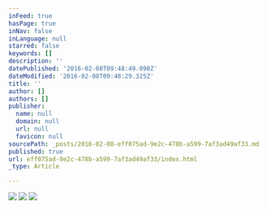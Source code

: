 ```yaml
---
inFeed: true
hasPage: true
inNav: false
inLanguage: null
starred: false
keywords: []
description: ''
datePublished: '2016-02-08T09:48:49.098Z'
dateModified: '2016-02-08T09:48:29.325Z'
title: ''
author: []
authors: []
publisher:
  name: null
  domain: null
  url: null
  favicon: null
sourcePath: _posts/2016-02-08-eff075ad-9e2c-478b-a599-7af3ad49af33.md
published: true
url: eff075ad-9e2c-478b-a599-7af3ad49af33/index.html
_type: Article

---
```

![](https://the-grid-user-content.s3-us-west-2.amazonaws.com/11c0f706-9ebb-4080-bac6-cd45334802da.jpg)
![](https://the-grid-user-content.s3-us-west-2.amazonaws.com/c2ec570d-e2e7-45f3-a230-b8b7a035f5d8.jpg)
![](https://the-grid-user-content.s3-us-west-2.amazonaws.com/8f036a95-b051-4ae7-b44a-a4004ed046ce.jpg)